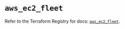 # `aws_ec2_fleet`

Refer to the Terraform Registry for docs: [`aws_ec2_fleet`](https://registry.terraform.io/providers/hashicorp/aws/6.6.0/docs/resources/ec2_fleet).
